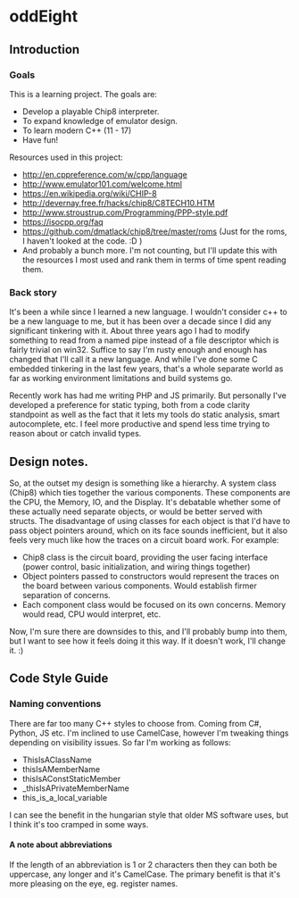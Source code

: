 # oddEight

## Introduction

### Goals

This is a learning project. The goals are:

* Develop a playable Chip8 interpreter.
* To expand knowledge of emulator design.
* To learn modern C++ (11 - 17)
* Have fun!

Resources used in this project:

* http://en.cppreference.com/w/cpp/language
* http://www.emulator101.com/welcome.html
* https://en.wikipedia.org/wiki/CHIP-8
* http://devernay.free.fr/hacks/chip8/C8TECH10.HTM
* http://www.stroustrup.com/Programming/PPP-style.pdf
* https://isocpp.org/faq
* https://github.com/dmatlack/chip8/tree/master/roms (Just for the roms, I haven't looked at the code. :D )
* And probably a bunch more. I'm not counting, but I'll update this with the resources I most used and rank them in terms of time spent reading them.

### Back story

It's been a while since I learned a new language. I wouldn't consider c++ to be a new language to me, but it has been over a decade since I did any significant tinkering with it. About three years ago I had to modify something to read from a named pipe instead of a file descriptor which is fairly trivial on win32. Suffice to say I'm rusty enough and enough has changed that I'll call it a new language. And while I've done some C embedded tinkering in the last few years, that's a whole separate world as far as working environment limitations and build systems go.

Recently work has had me writing PHP and JS primarily. But personally I've developed a preference for static typing, both from a code clarity standpoint as well as the fact that it lets my tools do static analysis, smart autocomplete, etc. I feel more productive and spend less time trying to reason about or catch invalid types.

## Design notes.

So, at the outset my design is something like a hierarchy. A system class (Chip8) which ties together the various components. These components are the CPU, the Memory, IO, and the Display. It's debatable whether some of these actually need separate objects, or would be better served with structs. The disadvantage of using classes for each object is that I'd have to pass object pointers around, which on its face sounds inefficient, but it also feels very much like how the traces on a circuit board work. For example:

* Chip8 class is the circuit board, providing the user facing interface (power control, basic initialization, and wiring things together)
* Object pointers passed to constructors would represent the traces on the board between various components. Would establish firmer separation of concerns.
* Each component class would be focused on its own concerns. Memory would read, CPU would interpret, etc.

Now, I'm sure there are downsides to this, and I'll probably bump into them, but I want to see how it feels  doing it this way. If it doesn't work, I'll change it. :)

## Code Style Guide

### Naming conventions

There are far too many C++ styles to choose from. Coming from C#, Python, JS etc. I'm inclined to use CamelCase, however I'm tweaking things depending on visibility issues. So far I'm working as follows:

* ThisIsAClassName
* thisIsAMemberName
* thisIsAConstStaticMember
* _thisIsAPrivateMemberName
* this_is_a_local_variable

I can see the benefit in the hungarian style that older MS software uses, but I think it's too cramped in some ways.

#### A note about abbreviations

If the length of an abbreviation is 1 or 2 characters then they can both be uppercase, any longer and it's CamelCase. The primary benefit is that it's more pleasing on the eye, eg. register names.

